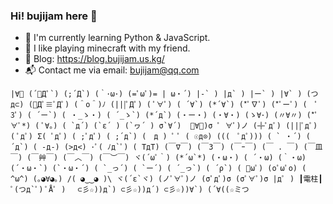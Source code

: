 ### Hi! bujijam here 👋

- 🌱 I'm currently learning Python & JavaScript.
- 💬 I like playing minecraft with my friend.
- 📝 Blog: https://blog.bujijam.us.kg/
- 📬 Contact me via email: [bujijam@qq.com](mailto://bujijam@qq.com/)

```
|∀ﾟ (´ﾟДﾟ`) (;´Д`) (｀･ω･) (=ﾟωﾟ)= | ω・´) |-` ) |д` ) |ー` ) |∀` ) (つд⊂) (ﾟДﾟ≡ﾟДﾟ) (＾o＾)ﾉ (|||ﾟДﾟ) ( ﾟ∀ﾟ) ( ´∀`) (*´∀`) (*ﾟ∇ﾟ) (*ﾟーﾟ) (　ﾟ 3ﾟ) ( ´ー`) ( ・_ゝ・) ( ´_ゝ`) (*´д`) (・ー・) (・∀・) (ゝ∀･) (〃∀〃) (*ﾟ∀ﾟ*) ( ﾟ∀。) ( `д´) (`ε´ ) (`ヮ´ ) σ`∀´)  ﾟ∀ﾟ)σ ﾟ ∀ﾟ)ノ (╬ﾟдﾟ) (|||ﾟдﾟ) ( ﾟдﾟ) Σ( ﾟдﾟ) ( ;ﾟдﾟ) ( ;´д`) (　д ) ﾟ ﾟ ( ☉д⊙) (((　ﾟдﾟ))) ( ` ・´) ( ´д`) ( -д-) (>д<) ･ﾟ( ﾉд`ﾟ) ( TдT) (￣∇￣) (￣3￣) (￣ｰ￣) (￣ . ￣) (￣皿￣) (￣艸￣) (￣︿￣) (￣︶￣) ヾ(´ωﾟ｀) (*´ω`*) (・ω・) ( ´・ω) (｀・ω) (´・ω・`) (`・ω・´) ( `_っ´) ( `ー´) ( ´_っ`) ( ´ρ`) ( ﾟωﾟ) (oﾟωﾟo) (　^ω^) (｡◕∀◕｡) /( ◕‿‿◕ )\ ヾ(´ε`ヾ) (ノﾟ∀ﾟ)ノ (σﾟдﾟ)σ (σﾟ∀ﾟ)σ |дﾟ ) ┃電柱┃ ﾟ(つд`ﾟ) ﾟÅﾟ )　 ⊂彡☆))д`) ⊂彡☆))д´) ⊂彡☆))∀`) (´∀((☆ミつ
```

<!--
rip manyland q-q
![sitting_cat](https://s1.ax1x.com/2023/03/04/ppAXAkn.md.jpg)
![blurry_cat](https://s1.ax1x.com/2022/09/19/xCFhTJ.md.jpg)
-->

<!--
**bujijam/bujijam** is a ✨ _special_ ✨ repository because its `README.md` (this file) appears on your GitHub profile.

Here are some ideas to get you started:

- 🔭 I’m currently working on ...
- 🌱 I’m currently learning ...
- 👯 I’m looking to collaborate on ...
- 🤔 I’m looking for help with ...
- 💬 Ask me about ...
- 📫 How to reach me: ...
- 😄 Pronouns: ...
- ⚡ Fun fact: ...
-->
